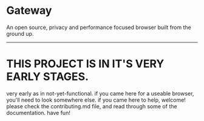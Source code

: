 # Gateway
An open source, privacy and performance focused browser built from the ground up. 

---

# THIS PROJECT IS IN IT'S VERY EARLY STAGES. 
very early as in not-yet-functional. if you came here for a useable browser, you'll need to look somewhere else. if you came here to help, welcome! please check the contributing.md file, and read through some of the documentation. have fun! 
